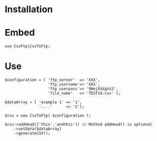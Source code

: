 # Installation

# Embed

    use CsvFtp\CsvToFtp;

# Use

    $configuration = [ 'ftp_server'  => 'XXX',
                       'ftp_username'=> 'XXX',
                       'ftp_userpass'=> '9WejXXXghz2',
                       'file_name'   => 'TEST14.csv' ];

    $dataArray = [ 'example 1' => '1',
                   '....'      => '2'];

    $csv = new CsvToFtp( $configuration );

    $csv->addHead(['this','andthis']) // Method addHead() is optional 
        ->setData($dataArray)
        ->generateCSV();

